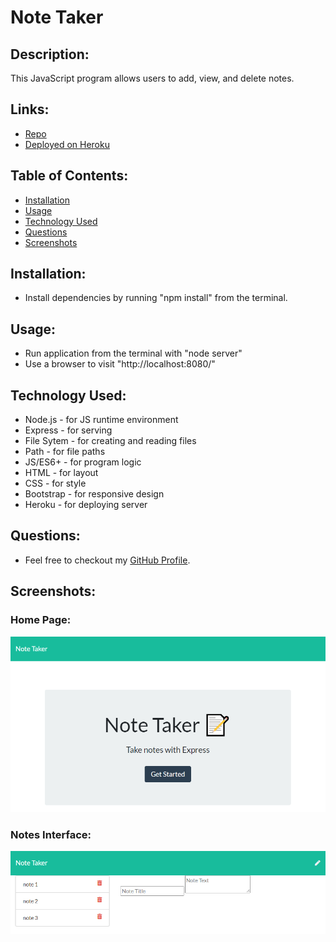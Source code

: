 # Note Taker

  ## Description:
  This JavaScript program allows users to add, view, and delete notes.

  ## Links:
  * [Repo](https://github.com/locutusOO1/note_taker)
  * [Deployed on Heroku](https://guarded-wave-08053.herokuapp.com/)

  ## Table of Contents:
  * [Installation](#installation)
  * [Usage](#usage)
  * [Technology Used](#technology-used)
  * [Questions](#questions)
  * [Screenshots](#screenshots)

  ## Installation:
  * Install dependencies by running "npm install" from the terminal.
  
  ## Usage:
  * Run application from the terminal with "node server"
  * Use a browser to visit "http://localhost:8080/"

  ## Technology Used:
  * Node.js - for JS runtime environment
  * Express - for serving
  * File Sytem - for creating and reading files
  * Path - for file paths
  * JS/ES6+ - for program logic
  * HTML - for layout
  * CSS - for style
  * Bootstrap - for responsive design
  * Heroku - for deploying server

  ## Questions:
  * Feel free to checkout my [GitHub Profile](https://github.com/locutusOO1).

  ## Screenshots:
  ### Home Page:

  ![Screenshot of Home Page](images/home.png)

  ### Notes Interface:

  ![Screenshot of Notes Interface](images/notes.png)

